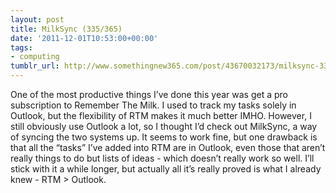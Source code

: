 ```yaml
---
layout: post
title: MilkSync (335/365)
date: '2011-12-01T10:53:00+00:00'
tags:
- computing
tumblr_url: http://www.somethingnew365.com/post/43670032173/milksync-335365
---
```

One of the most productive things I’ve done this year was get a pro subscription to Remember The Milk. I used to track my tasks solely in Outlook, but the flexibility of RTM makes it much better IMHO.
However, I still obviously use Outlook a lot, so I thought I’d check out MilkSync, a way of syncing the two systems up.
It seems to work fine, but one drawback is that all the “tasks” I’ve added into RTM are in Outlook, even those that aren’t really things to do but lists of ideas - which doesn’t really work so well. I’ll stick with it a while longer, but actually all it’s really proved is what I already knew - RTM > Outlook.
